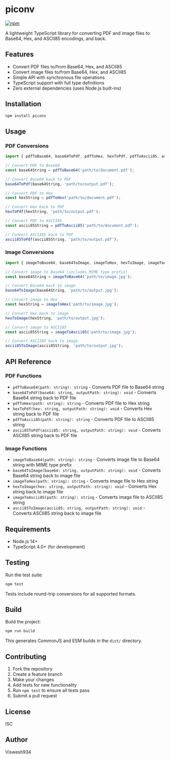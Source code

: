 # piconv

[![npm](https://img.shields.io/npm/dm/piconv)](https://www.npmjs.com/package/piconv)

A lightweight TypeScript library for converting PDF and image files to Base64, Hex, and ASCII85 encodings, and back.

## Features

- Convert PDF files to/from Base64, Hex, and ASCII85
- Convert image files to/from Base64, Hex, and ASCII85
- Simple API with synchronous file operations
- TypeScript support with full type definitions
- Zero external dependencies (uses Node.js built-ins)

## Installation

```bash
npm install piconv
```

## Usage

### PDF Conversions

```typescript
import { pdfToBase64, base64ToPdf, pdfToHex, hexToPdf, pdfToAscii85, ascii85ToPdf } from 'piconv';

// Convert PDF to Base64
const base64String = pdfToBase64('path/to/document.pdf');

// Convert Base64 back to PDF
base64ToPdf(base64String, 'path/to/output.pdf');

// Convert PDF to Hex
const hexString = pdfToHex('path/to/document.pdf');

// Convert Hex back to PDF
hexToPdf(hexString, 'path/to/output.pdf');

// Convert PDF to ASCII85
const ascii85String = pdfToAscii85('path/to/document.pdf');

// Convert ASCII85 back to PDF
ascii85ToPdf(ascii85String, 'path/to/output.pdf');
```

### Image Conversions

```typescript
import { imageToBase64, base64ToImage, imageToHex, hexToImage, imageToAscii85, ascii85ToImage } from 'piconv';

// Convert image to Base64 (includes MIME type prefix)
const base64String = imageToBase64('path/to/image.jpg');

// Convert Base64 back to image
base64ToImage(base64String, 'path/to/output.jpg');

// Convert image to Hex
const hexString = imageToHex('path/to/image.jpg');

// Convert Hex back to image
hexToImage(hexString, 'path/to/output.jpg');

// Convert image to ASCII85
const ascii85String = imageToAscii85('path/to/image.jpg');

// Convert ASCII85 back to image
ascii85ToImage(ascii85String, 'path/to/output.jpg');
```

## API Reference

### PDF Functions

- `pdfToBase64(path: string): string` - Converts PDF file to Base64 string
- `base64ToPdf(base64: string, outputPath: string): void` - Converts Base64 string back to PDF file
- `pdfToHex(path: string): string` - Converts PDF file to Hex string
- `hexToPdf(hex: string, outputPath: string): void` - Converts Hex string back to PDF file
- `pdfToAscii85(path: string): string` - Converts PDF file to ASCII85 string
- `ascii85ToPdf(ascii85: string, outputPath: string): void` - Converts ASCII85 string back to PDF file

### Image Functions

- `imageToBase64(path: string): string` - Converts image file to Base64 string with MIME type prefix
- `base64ToImage(base64: string, outputPath: string): void` - Converts Base64 string back to image file
- `imageToHex(path: string): string` - Converts image file to Hex string
- `hexToImage(hex: string, outputPath: string): void` - Converts Hex string back to image file
- `imageToAscii85(path: string): string` - Converts image file to ASCII85 string
- `ascii85ToImage(ascii85: string, outputPath: string): void` - Converts ASCII85 string back to image file

## Requirements

- Node.js 14+
- TypeScript 4.0+ (for development)

## Testing

Run the test suite:

```bash
npm test
```

Tests include round-trip conversions for all supported formats.

## Build

Build the project:

```bash
npm run build
```

This generates CommonJS and ESM builds in the `dist/` directory.

## Contributing

1. Fork the repository
2. Create a feature branch
3. Make your changes
4. Add tests for new functionality
5. Run `npm test` to ensure all tests pass
6. Submit a pull request

## License

ISC

## Author

Viswesh934
